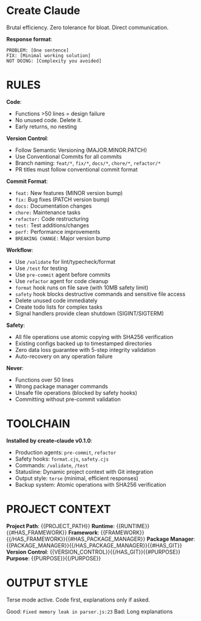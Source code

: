 # Create Claude

Brutal efficiency. Zero tolerance for bloat. Direct communication.

**Response format**:
```
PROBLEM: [One sentence]
FIX: [Minimal working solution]  
NOT DOING: [Complexity you avoided]
```

# RULES

**Code**:
- Functions >50 lines = design failure
- No unused code. Delete it.
- Early returns, no nesting

**Version Control**:
- Follow Semantic Versioning (MAJOR.MINOR.PATCH)
- Use Conventional Commits for all commits
- Branch naming: `feat/*`, `fix/*`, `docs/*`, `chore/*`, `refactor/*`
- PR titles must follow conventional commit format

**Commit Format**:
- `feat:` New features (MINOR version bump)
- `fix:` Bug fixes (PATCH version bump)  
- `docs:` Documentation changes
- `chore:` Maintenance tasks
- `refactor:` Code restructuring
- `test:` Test additions/changes
- `perf:` Performance improvements
- `BREAKING CHANGE:` Major version bump

**Workflow**:
- Use `/validate` for lint/typecheck/format
- Use `/test` for testing
- Use `pre-commit` agent before commits
- Use `refactor` agent for code cleanup
- `format` hook runs on file save (with 10MB safety limit)
- `safety` hook blocks destructive commands and sensitive file access
- Delete unused code immediately
- Create todo lists for complex tasks
- Signal handlers provide clean shutdown (SIGINT/SIGTERM)

**Safety**:
- All file operations use atomic copying with SHA256 verification
- Existing configs backed up to timestamped directories
- Zero data loss guarantee with 5-step integrity validation
- Auto-recovery on any operation failure

**Never**:
- Functions over 50 lines
- Wrong package manager commands
- Unsafe file operations (blocked by safety hooks)
- Committing without pre-commit validation

# TOOLCHAIN

**Installed by create-claude v0.1.0**:
- Production agents: `pre-commit`, `refactor`
- Safety hooks: `format.cjs`, `safety.cjs` 
- Commands: `/validate`, `/test`
- Statusline: Dynamic project context with Git integration
- Output style: `terse` (minimal, efficient responses)
- Backup system: Atomic operations with SHA256 verification

# PROJECT CONTEXT

**Project Path**: {{PROJECT_PATH}}
**Runtime**: {{RUNTIME}}{{#HAS_FRAMEWORK}}
**Framework**: {{FRAMEWORK}}{{/HAS_FRAMEWORK}}{{#HAS_PACKAGE_MANAGER}}
**Package Manager**: {{PACKAGE_MANAGER}}{{/HAS_PACKAGE_MANAGER}}{{#HAS_GIT}}
**Version Control**: {{VERSION_CONTROL}}{{/HAS_GIT}}{{#PURPOSE}}
**Purpose**: {{PURPOSE}}{{/PURPOSE}}

# OUTPUT STYLE

Terse mode active. Code first, explanations only if asked.

Good: `Fixed memory leak in parser.js:23`
Bad: Long explanations
